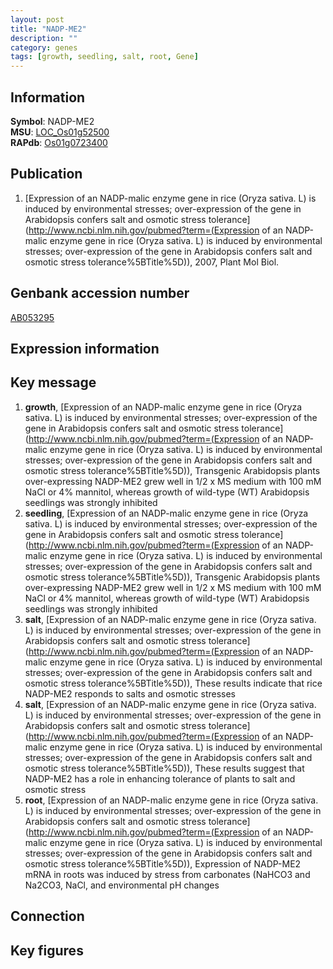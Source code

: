 ```yaml
---
layout: post
title: "NADP-ME2"
description: ""
category: genes
tags: [growth, seedling, salt, root, Gene]
---
```


## Information
__Symbol__: NADP-ME2  
__MSU__: [LOC_Os01g52500](http://rice.plantbiology.msu.edu/cgi-bin/ORF_infopage.cgi?orf=LOC_Os01g52500)  
__RAPdb__: [Os01g0723400](http://rapdb.dna.affrc.go.jp/viewer/gbrowse_details/irgsp1?name=Os01g0723400)  

## Publication
1. [Expression of an NADP-malic enzyme gene in rice (Oryza sativa. L) is induced by environmental stresses; over-expression of the gene in Arabidopsis confers salt and osmotic stress tolerance](http://www.ncbi.nlm.nih.gov/pubmed?term=(Expression of an NADP-malic enzyme gene in rice (Oryza sativa. L) is induced by environmental stresses; over-expression of the gene in Arabidopsis confers salt and osmotic stress tolerance%5BTitle%5D)), 2007, Plant Mol Biol.

## Genbank accession number
[AB053295](http://www.ncbi.nlm.nih.gov/nuccore/AB053295)

## Expression information

## Key message
1. __growth__, [Expression of an NADP-malic enzyme gene in rice (Oryza sativa. L) is induced by environmental stresses; over-expression of the gene in Arabidopsis confers salt and osmotic stress tolerance](http://www.ncbi.nlm.nih.gov/pubmed?term=(Expression of an NADP-malic enzyme gene in rice (Oryza sativa. L) is induced by environmental stresses; over-expression of the gene in Arabidopsis confers salt and osmotic stress tolerance%5BTitle%5D)),  Transgenic Arabidopsis plants over-expressing NADP-ME2 grew well in 1/2 x MS medium with 100 mM NaCl or 4% mannitol, whereas growth of wild-type (WT) Arabidopsis seedlings was strongly inhibited
2. __seedling__, [Expression of an NADP-malic enzyme gene in rice (Oryza sativa. L) is induced by environmental stresses; over-expression of the gene in Arabidopsis confers salt and osmotic stress tolerance](http://www.ncbi.nlm.nih.gov/pubmed?term=(Expression of an NADP-malic enzyme gene in rice (Oryza sativa. L) is induced by environmental stresses; over-expression of the gene in Arabidopsis confers salt and osmotic stress tolerance%5BTitle%5D)),  Transgenic Arabidopsis plants over-expressing NADP-ME2 grew well in 1/2 x MS medium with 100 mM NaCl or 4% mannitol, whereas growth of wild-type (WT) Arabidopsis seedlings was strongly inhibited
3. __salt__, [Expression of an NADP-malic enzyme gene in rice (Oryza sativa. L) is induced by environmental stresses; over-expression of the gene in Arabidopsis confers salt and osmotic stress tolerance](http://www.ncbi.nlm.nih.gov/pubmed?term=(Expression of an NADP-malic enzyme gene in rice (Oryza sativa. L) is induced by environmental stresses; over-expression of the gene in Arabidopsis confers salt and osmotic stress tolerance%5BTitle%5D)),  These results indicate that rice NADP-ME2 responds to salts and osmotic stresses
4. __salt__, [Expression of an NADP-malic enzyme gene in rice (Oryza sativa. L) is induced by environmental stresses; over-expression of the gene in Arabidopsis confers salt and osmotic stress tolerance](http://www.ncbi.nlm.nih.gov/pubmed?term=(Expression of an NADP-malic enzyme gene in rice (Oryza sativa. L) is induced by environmental stresses; over-expression of the gene in Arabidopsis confers salt and osmotic stress tolerance%5BTitle%5D)),  These results suggest that NADP-ME2 has a role in enhancing tolerance of plants to salt and osmotic stress
5. __root__, [Expression of an NADP-malic enzyme gene in rice (Oryza sativa. L) is induced by environmental stresses; over-expression of the gene in Arabidopsis confers salt and osmotic stress tolerance](http://www.ncbi.nlm.nih.gov/pubmed?term=(Expression of an NADP-malic enzyme gene in rice (Oryza sativa. L) is induced by environmental stresses; over-expression of the gene in Arabidopsis confers salt and osmotic stress tolerance%5BTitle%5D)),  Expression of NADP-ME2 mRNA in roots was induced by stress from carbonates (NaHCO3 and Na2CO3, NaCl, and environmental pH changes

## Connection

## Key figures



